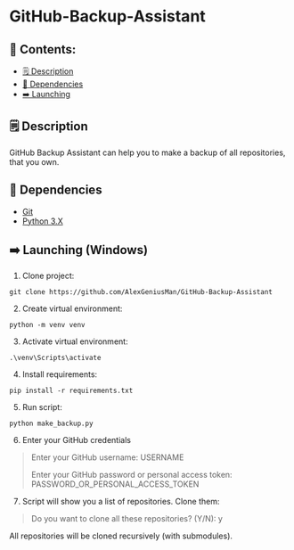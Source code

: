 # GitHub-Backup-Assistant

## 🧭 Contents:

* [🗒️ Description](#description)
* [🧱 Dependencies](#dependencies)
* [➡️ Launching](#launching)

<a name="description"></a>

## 🗒️ Description

GitHub Backup Assistant can help you to make a backup of all repositories, that you own.

<a name="dependencies"></a>

## 🧱 Dependencies

- [Git](https://git-scm.com/book/en/v2/Getting-Started-Installing-Git)
- [Python 3.X](https://www.python.org/downloads/release/python-399/)

<a name="launching"></a>

## ➡️ Launching (Windows)

1. Clone project:

```
git clone https://github.com/AlexGeniusMan/GitHub-Backup-Assistant
```

2. Create virtual environment:

```
python -m venv venv
```

3. Activate virtual environment:

```
.\venv\Scripts\activate
```

4. Install requirements:

```
pip install -r requirements.txt
```

5. Run script:

```
python make_backup.py
```

6. Enter your GitHub credentials

> Enter your GitHub username: USERNAME
>
> Enter your GitHub password or personal access token: PASSWORD_OR_PERSONAL_ACCESS_TOKEN

7. Script will show you a list of repositories. Clone them:

> Do you want to clone all these repositories? (Y/N): y

All repositories will be cloned recursively (with submodules).
